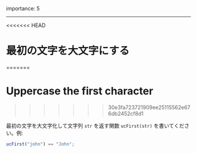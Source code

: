 importance: 5

---

<<<<<<< HEAD
# 最初の文字を大文字にする
=======
# Uppercase the first character
>>>>>>> 30e3fa723721909ee25115562e676db2452cf8d1

最初の文字を大文字化して文字列 `str` を返す関数 `ucFirst(str)` を書いてください。例:

```js
ucFirst("john") == "John";
```

